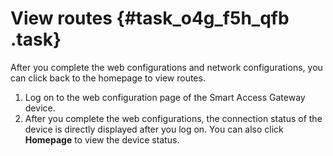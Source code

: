 # View routes {#task_o4g_f5h_qfb .task}

After you complete the web configurations and network configurations, you can click back to the homepage to view routes.

1.  Log on to the web configuration page of the Smart Access Gateway device. 
2.  After you complete the web configurations, the connection status of the device is directly displayed after you log on. You can also click **Homepage** to view the device status. 

